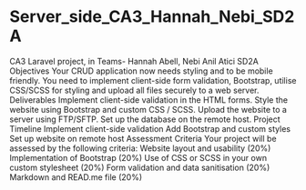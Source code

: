 # Server_side_CA3_Hannah_Nebi_SD2A
CA3 Laravel project, in Teams- Hannah Abell, Nebi Anil Atici SD2A
Objectives
Your CRUD application now needs styling and to be mobile friendly. You need to implement client-side form validation, Bootstrap, utilise CSS/SCSS for styling and upload all files securely to a web server.
Deliverables
Implement client-side validation in the HTML forms.
Style the website using Bootstrap and custom CSS / SCSS.
Upload the website to a server using FTP/SFTP.
Set up the database on the remote host.
Project Timeline
Implement client-side validation
Add Bootstrap and custom styles
Set up website on remote host
Assessment Criteria 
Your project will be assessed by the following criteria:
Website layout and usability (20%)
Implementation of Bootstrap (20%)
Use of CSS or SCSS in your own custom stylesheet (20%)
Form validation and data sanitisation (20%)
Markdown and READ.me file (20%)

